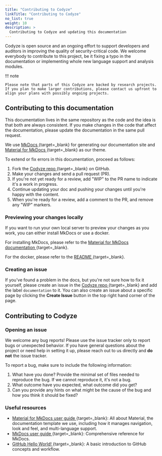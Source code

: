 ```yaml
---
title: "Contributing to Codyze"
linkTitle: "Contributing to Codyze"
no_list: true
weight: 10
description: >
  Contributing to Codyze and updating this documentation
---
```



Codyze is open source and an ongoing effort to support developers and auditors in improving the quality of security-critical code. 
We welcome everybody to contribute to this project, be it fixing a typo in the documentation or implementing whole new language support and analysis modules.

!!! note

    Please note that parts of this Codyze are backed by research projects. 
    If you plan to make larger contributions, please contact us upfront to align your plans with possibly ongoing projects.


## Contributing to this documentation

This documentation lives in the same repository as the code and the idea is that both are always consistent. 
If you make changes in the code that affect the documentation, please update the documentation in the same pull request.

We use [MkDocs <i class="fas fa-external-link-alt"></i>](https://github.com/mkdocs/mkdocs/){target=_blank} for generating our documentation site and [Material for MkDocs <i class="fas fa-external-link-alt"></i>](https://github.com/squidfunk/mkdocs-material){target=_blank} as our theme.  

To extend or fix errors in this documentation, proceed as follows:

1. Fork the [Codyze repo <i class="fas fa-external-link-alt"></i>](https://github.com/Fraunhofer-AISEC/codyze){target=_blank} on GitHub.
1. Make your changes and send a pull request (PR).
1. If you're not yet ready for a review, add "WIP" to the PR name to indicate 
  it's a work in progress.
1. Continue updating your doc and pushing your changes until you're happy with 
  the content.
1. When you're ready for a review, add a comment to the PR, and remove any
  "WIP" markers.

### Previewing your changes locally

If you want to run your own local server to preview your changes as you work, you can either install MkDocs or use a docker.

For installing MkDocs, please refer to the [Material for MkDocs documentation <i class="fas fa-external-link-alt"></i>](https://squidfunk.github.io/mkdocs-material/getting-started/){target=_blank}.

For the docker, please refer to the [README <i class="fas fa-external-link-alt"></i>](https://github.com/Fraunhofer-AISEC/codyze/tree/main/docs/README.md){target=_blank}.

### Creating an issue

If you've found a problem in the docs, but you're not sure how to fix it yourself, please create an issue in the [Codyze repo <i class="fas fa-external-link-alt"></i>](https://github.com/Fraunhofer-AISEC/codyze/issues){target=_blank} and add the label `documentation` to it. You can also create an issue about a specific page by clicking the **Create Issue** button in the top right hand corner of the page.

## Contributing to Codyze

### Opening an issue

We welcome any bug reports! Please use the issue tracker only to report bugs or unexpected behavior. If you have general questions about the project or need help in setting it up, please reach out to us directly and **do not** the issue tracker.

To report a bug, make sure to include the following information:

1. What have you done? Provide the minimal set of files needed to reproduce the bug. If we cannot reproduce it, it's not a bug.
1. What outcome have you expected, what outcome did you get?
1. Can you provide any hints on what might be the cause of the bug and how you think it should be fixed?


### Useful resources

* [Material for MkDocs user guide <i class="fas fa-external-link-alt"></i>](https://squidfunk.github.io/mkdocs-material/){target=_blank}: All about Material, the documentation template we use, including how it manages navigation, look and feel, and multi-language support.
* [MkDocs user guide <i class="fas fa-external-link-alt"></i>](https://www.mkdocs.org/){target=_blank}: Comprehensive reference for MkDocs.
* [GitHub Hello World! <i class="fas fa-external-link-alt"></i>](https://guides.github.com/activities/hello-world/){target=_blank}: A basic introduction to GitHub concepts and workflow.


